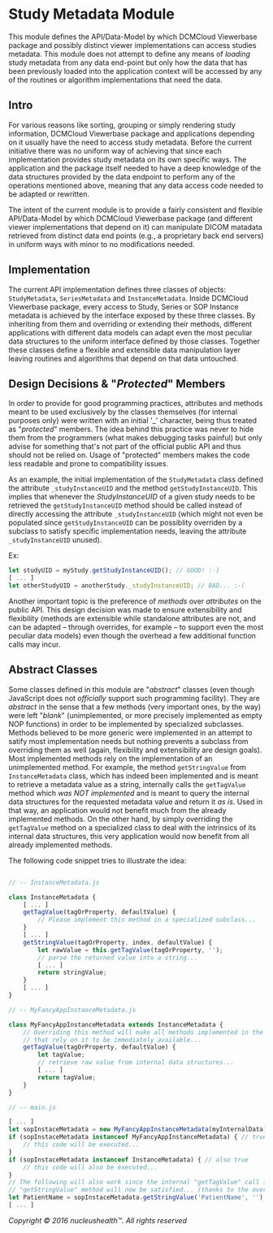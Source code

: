# Study Metadata Module

This module defines the API/Data-Model by which DCMCloud Viewerbase package and
possibly distinct viewer implementations can access studies metadata. This
module does not attempt to define any means of _loading_ study metadata from any
data end-point but only how the data that has been previously loaded into the
application context will be accessed by any of the routines or algorithm
implementations that need the data.

## Intro

For various reasons like sorting, grouping or simply rendering study
information, DCMCloud Viewerbase package and applications depending on it
usually have the need to access study metadata. Before the current initiative
there was no uniform way of achieving that since each implementation provides
study metadata on its own specific ways. The application and the package itself
needed to have a deep knowledge of the data structures provided by the data
endpoint to perform any of the operations mentioned above, meaning that any data
access code needed to be adapted or rewritten.

The intent of the current module is to provide a fairly consistent and flexible
API/Data-Model by which DCMCloud Viewerbase package (and different viewer
implementations that depend on it) can manipulate DICOM matadata retrieved from
distinct data end points (e.g., a proprietary back end servers) in uniform ways
with minor to no modifications needed.

## Implementation

The current API implementation defines three classes of objects:
`StudyMetadata`, `SeriesMetadata` and `InstanceMetadata`. Inside DCMCloud
Viewerbase package, every access to Study, Series or SOP Instance metadata is
achieved by the interface exposed by these three classes. By inheriting from
them and overriding or extending their methods, different applications with
different data models can adapt even the most peculiar data structures to the
uniform interface defined by those classes. Together these classes define a
flexible and extensible data manipulation layer leaving routines and algorithms
that depend on that data untouched.

## Design Decisions & "_Protected_" Members

In order to provide for good programming practices, attributes and methods meant
to be used exclusively by the classes themselves (for internal purposes only)
were written with an initial '\_' character, being thus treated as "_protected_"
members. The idea behind this practice was never to hide them from the
programmers (what makes debugging tasks painful) but only advise for something
that's not part of the official public API and thus should not be relied on.
Usage of "protected" members makes the code less readable and prone to
compatibility issues.

As an example, the initial implementation of the `StudyMetadata` class defined
the attribute `_studyInstanceUID` and the method `getStudyInstanceUID`. This
implies that whenever the _StudyInstanceUID_ of a given study needs to be
retrieved the `getStudyInstanceUID` method should be called instead of directly
accessing the attribute `_studyInstanceUID` (which might not even be populated
since `getStudyInstanceUID` can be possiblity overriden by a subclass to satisfy
specific implementation needs, leaving the attribute `_studyInstanceUID`
unused).

Ex:

```javascript
let studyUID = myStudy.getStudyInstanceUID(); // GOOD! :-)
[ ... ]
let otherStudyUID = anotherStudy._studyInstanceUID; // BAD... :-(
```

Another important topic is the preference of _methods_ over _attributes_ on the
public API. This design decision was made to ensure extensibility and
flexibility (methods are extensible while standalone attributes are not, and can
be adapted – through overrides, for example – to support even the most peculiar
data models) even though the overhead a few additional function calls may incur.

## Abstract Classes

Some classes defined in this module are "_abstract_" classes (even though
JavaScript does not _officially_ support such programming facility). They are
_abstract_ in the sense that a few methods (very important ones, by the way)
were left "_blank_" (unimplemented, or more precisely implemented as empty NOP
functions) in order to be implemented by specialized subclasses. Methods
believed to be more generic were implemented in an attempt to satify most
implementation needs but nothing prevents a subclass from overriding them as
well (again, flexibility and extensibility are design goals). Most implemented
methods rely on the implementation of an unimplemented method. For example, the
method `getStringValue` from `InstanceMetadata` class, which has indeed been
implemented and is meant to retrieve a metadata value as a string, internally
calls the `getTagValue` method which _was NOT implemented_ and is meant to query
the internal data structures for the requested metadata value and return it _as
is_. Used in that way, an application would not benefit much from the already
implemented methods. On the other hand, by simply overriding the `getTagValue`
method on a specialized class to deal with the intrinsics of its internal data
structures, this very application would now benefit from all already implemented
methods.

The following code snippet tries to illustrate the idea:

```javascript

// -- InstanceMetadata.js

class InstanceMetadata {
    [ ... ]
    getTagValue(tagOrProperty, defaultValue) {
        // Please implement this method in a specialized subclass...
    }
    [ ... ]
    getStringValue(tagOrProperty, index, defaultValue) {
        let rawValue = this.getTagValue(tagOrProperty, '');
        // parse the returned value into a string...
        [ ... ]
        return stringValue;
    }
    [ ... ]
}

// -- MyFancyAppInstanceMetadata.js

class MyFancyAppInstanceMetadata extends InstanceMetadata {
    // Overriding this method will make all methods implemented in the super class
    // that rely on it to be immediately available...
    getTagValue(tagOrProperty, defaultValue) {
        let tagValue;
        // retrieve raw value from internal data structures...
        [ ... ]
        return tagValue;
    }
}

// -- main.js

[ ... ]
let sopInstaceMetadata = new MyFancyAppInstanceMetadata(myInternalData);
if (sopInstaceMetadata instanceof MyFancyAppInstanceMetadata) { // true
    // this code will be executed...
}
if (sopInstaceMetadata instanceof InstanceMetadata) { // also true
    // this code will also be executed...
}
// The following will also work since the internal "getTagValue" call inside
// "getStringValue" method will now be satisfied... (thanks to the override)
let PatientName = sopInstaceMetadata.getStringValue('PatientName', '');
[ ... ]

```

_Copyright &copy; 2016 nucleushealth&trade;. All rights reserved_
